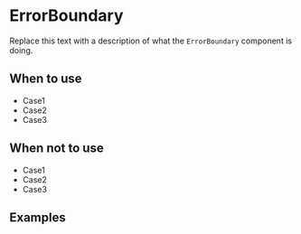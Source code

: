 # ErrorBoundary

Replace this text with a description of what the `ErrorBoundary` component is doing.

## When to use

- Case1
- Case2
- Case3

## When not to use

- Case1
- Case2
- Case3

## Examples
